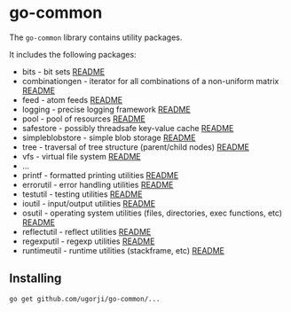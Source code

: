 # go-common

The `go-common` library contains utility packages.

It includes the following packages:

- bits - bit sets [README](bits/README.md)
- combinationgen - iterator for all combinations of a non-uniform matrix [README](combinationgen/README.md)
- feed - atom feeds [README](feed/README.md)
- logging - precise logging framework [README](logging/README.md)
- pool - pool of resources [README](pool/README.md)
- safestore - possibly threadsafe key-value cache [README](safestore/README.md)
- simpleblobstore - simple blob storage [README](simpleblobstore/README.md)
- tree - traversal of tree structure (parent/child nodes) [README](tree/README.md)
- vfs - virtual file system [README](vfs/README.md)
- ...
- printf - formatted printing utilities [README](printf/README.md)
- errorutil - error handling utilities [README](errorutil/README.md)
- testutil - testing utilities [README](testutil/README.md)
- ioutil - input/output utilities [README](ioutil/README.md)
- osutil - operating system utilities (files, directories, exec functions, etc) [README](osutil/README.md)
- reflectutil - reflect utilities [README](reflectutil/README.md)
- regexputil - regexp utilities [README](regexputil/README.md)
- runtimeutil - runtime utilities (stackframe, etc) [README](runtimeutil/README.md)

## Installing

```
go get github.com/ugorji/go-common/...
```

